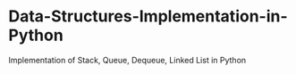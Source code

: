 # Data-Structures-Implementation-in-Python

Implementation of Stack, Queue, Dequeue, Linked List in Python
